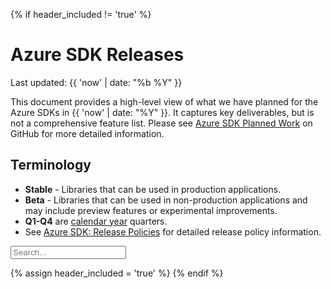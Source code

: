 {% if header_included != 'true' %}
# Azure SDK Releases

Last updated: {{ 'now' | date: "%b %Y" }}

This document provides a high-level view of what we have planned for the Azure SDKs in {{ 'now' | date: "%Y" }}. It captures key deliverables, but is not a comprehensive feature list.  Please see [Azure SDK Planned Work](https://github.com/azure/azure-sdk/issues/2410) on GitHub for more detailed information.

## Terminology

- **Stable** - Libraries that can be used in production applications.
- **Beta** - Libraries that can be used in non-production applications and may include preview features or experimental improvements.
- **Q1-Q4** are [calendar year](https://en.wikipedia.org/wiki/Calendar_year) quarters.
- See [Azure SDK: Release Policies](https://azure.github.io/azure-sdk/policies_releases.html) for detailed release policy information.

<input class="form-control" id="myInput" type="text" placeholder="Search...">

{% assign header_included = 'true' %}
{% endif %}